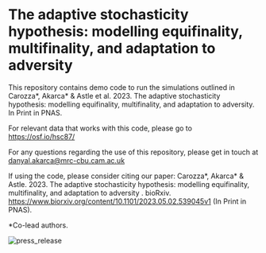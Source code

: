 # The adaptive stochasticity hypothesis: modelling equifinality, multifinality, and adaptation to adversity

This repository contains demo code to run the simulations outlined in Carozza*, Akarca* & Astle et al. 2023. The adaptive stochasticity hypothesis: modelling equifinality, multifinality, and adaptation to adversity. In Print in PNAS. 

For relevant data that works with this code, please go to https://osf.io/hsc87/

For any questions regarding the use of this repository, please get in touch at danyal.akarca@mrc-cbu.cam.ac.uk

If using the code, please consider citing our paper: Carozza*, Akarca* & Astle. 2023. The adaptive stochasticity hypothesis: modelling equifinality, multifinality, and adaptation to adversity
. bioRxiv. https://www.biorxiv.org/content/10.1101/2023.05.02.539045v1 (In Print in PNAS).

*Co-lead authors.

![press_release](https://github.com/DanAkarca/AdaptiveStochasticity/assets/28649488/8330d56f-8d87-4330-a101-699ff732ef68)

